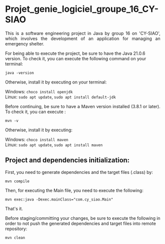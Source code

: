 # Projet_genie_logiciel_groupe_16_CY-SIAO
<p align="justify">This is a software engineering project in Java by group 16 on 'CY-SIAO', which involves the development of an application for managing an emergency shelter.</p>

<p>For being able to execute the project, be sure to have the Java 21.0.6 version.
To check it, you can execute the following command on your terminal:<br/>

``java -version``<br/>

Otherwise, install it by executing on your terminal:<br/>

Windows: ``choco install openjdk``<br/>
Linux: ``sudo apt update``, ``sudo apt install default-jdk``<br/>
</p>

<p align="justify">Before continuing, be sure to have a Maven version installed (3.8.1 or later). To check it, you can execute :<br/>

``mvn -v``<br/>

Otherwise, install it by executing: <br/>

Windows: ``choco install maven``<br/>
Linux: ``sudo apt update``, ``sudo apt install maven``</p>

## Project and dependencies initialization:
<p align="justify">First, you need to generate dependencies and the target files (.class) by:<br/>

``mvn compile``<br/>

Then, for executing the Main file, you need to execute the following:<br/>

``mvn exec:java -Dexec.mainClass="com.cy_siao.Main"``<br/>

That's it.</p>


Before staging/committing your changes, be sure to execute the following in order to not push the generated dependencies and target files into remote repository:<br/>

``mvn clean``<br/>

</p>


